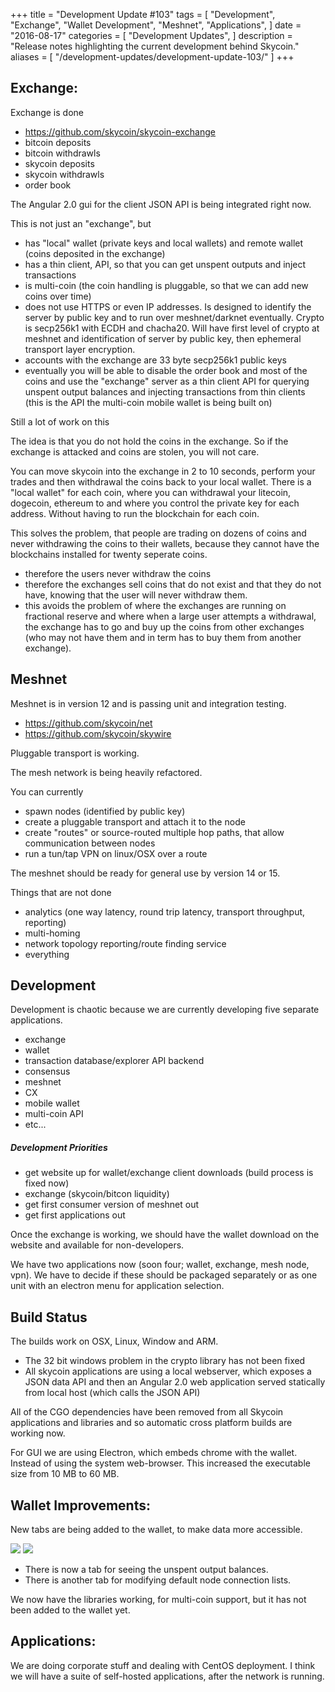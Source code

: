 +++
title = "Development Update #103"
tags = [
    "Development",
    "Exchange",
    "Wallet Development",
    "Meshnet",
    "Applications",
]
date = "2016-08-17"
categories = [
    "Development Updates",
]
description = "Release notes highlighting the current development behind Skycoin."
aliases = [
	"/development-updates/development-update-103/"
]
+++

## Exchange:

Exchange is done
- https://github.com/skycoin/skycoin-exchange
- bitcoin deposits
- bitcoin withdrawls
- skycoin deposits
- skycoin withdrawls
- order book

The Angular 2.0 gui for the client JSON API is being integrated right now.

This is not just an "exchange", but
- has "local" wallet (private keys and local wallets) and remote wallet (coins deposited in the exchange)
- has a thin client, API, so that you can get unspent outputs and inject transactions
- is multi-coin (the coin handling is pluggable, so that we can add new coins over time)
- does not use HTTPS or even IP addresses. Is designed to identify the server by public key and to run over meshnet/darknet eventually. Crypto is secp256k1 with ECDH and chacha20. Will have first level of crypto at meshnet and identification of server by public key, then ephemeral transport layer encryption.
- accounts with the exchange are 33 byte secp256k1 public keys
- eventually you will be able to disable the order book and most of the coins and use the "exchange" server as a thin client API for querying unspent output balances and injecting transactions from thin clients (this is the API the multi-coin mobile wallet is being built on)

Still a lot of work on this

The idea is that you do not hold the coins in the exchange. So if the exchange is attacked and coins are stolen, you will not care.

You can move skycoin into the exchange in 2 to 10 seconds, perform your trades and then withdrawal the coins back to your local wallet. There is a "local wallet" for each coin, where you can withdrawal your litecoin, dogecoin, ethereum to and where you control the private key for each address. Without having to run the blockchain for each coin.

This solves the problem, that people are trading on dozens of coins and never withdrawing the coins to their wallets, because they cannot have the blockchains installed for twenty seperate coins.
- therefore the users never withdraw the coins
- therefore the exchanges sell coins that do not exist and that they do not have, knowing that the user will never withdraw them.
- this avoids the problem of where the exchanges are running on fractional reserve and where when a large user attempts a withdrawal, the exchange has to go and buy up the coins from other exchanges (who may not have them and in term has to buy them from another exchange).

## Meshnet

Meshnet is in version 12 and is passing unit and integration testing.
- https://github.com/skycoin/net
- https://github.com/skycoin/skywire

Pluggable transport is working.

The mesh network is being heavily refactored.

You can currently
- spawn nodes (identified by public key)
- create a pluggable transport and attach it to the node
- create "routes" or source-routed multiple hop paths, that allow communication between nodes
- run a tun/tap VPN on linux/OSX over a route

The meshnet should be ready for general use by version 14 or 15.

Things that are not done
- analytics (one way latency, round trip latency, transport throughput, reporting)
- multi-homing
- network topology reporting/route finding service
- everything

## Development

Development is chaotic because we are currently developing five separate applications.
- exchange
- wallet
- transaction database/explorer API backend
- consensus
- meshnet
- CX
- mobile wallet
- multi-coin API
- etc...

##### Development Priorities
- get website up for wallet/exchange client downloads (build process is fixed now)
- exchange (skycoin/bitcon liquidity)
- get first consumer version of meshnet out
- get first applications out

Once the exchange is working, we should have the wallet download on the website and available for non-developers.

We have two applications now (soon four; wallet, exchange, mesh node, vpn). We have to decide if these should be packaged separately or as one unit with an electron menu for application selection.

## Build Status

The builds work on OSX, Linux, Window and ARM.
- The 32 bit windows problem in the crypto library has not been fixed
- All skycoin applications are using a local webserver, which exposes a JSON data API and then an Angular 2.0 web application served statically from local host (which calls the JSON API)

All of the CGO dependencies have been removed from all Skycoin applications and libraries and so automatic cross platform builds are working now.

For GUI we are using Electron, which embeds chrome with the wallet. Instead of using the system web-browser. This increased the executable size from 10 MB to 60 MB.

## Wallet Improvements:

New tabs are being added to the wallet, to make data more accessible.

![](http://i.imgur.com/OTfA1jP.png)
![](http://i.imgur.com/hxUOps7.png)

- There is now a tab for seeing the unspent output balances.
- There is another tab for modifying default node connection lists.

We now have the libraries working, for multi-coin support, but it has not been added to the wallet yet.

## Applications:

We are doing corporate stuff and dealing with CentOS deployment. I think we will have a suite of self-hosted applications, after the network is running.
